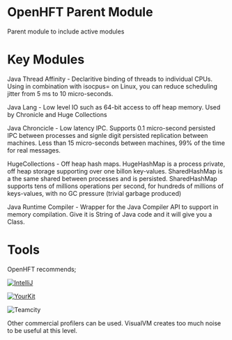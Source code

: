 OpenHFT Parent Module
=====================

Parent module to include active modules

Key Modules
===========

Java Thread Affinity - Declaritive binding of threads to individual CPUs.  Using in combination with isocpus= on Linux, you can reduce scheduling jitter from 5 ms to 10 micro-seconds.

Java Lang - Low level IO such as 64-bit access to off heap memory. Used by Chronicle and Huge Collections

Java Chroncicle - Low latency IPC. Supports 0.1 micro-second persisted IPC between processes and signle digit persisted replication between machines. Less than 15 micro-seconds between machines, 99% of the time for real messages.

HugeCollections - Off heap hash maps.  HugeHashMap is a process private, off heap storage supporting over one billon key-values. SharedHashMap is a the same shared between processes and is persisted.  SharedHashMap supports tens of millions operations per second, for hundreds of millions of keys-values, with no GC pressure (trivial garbage produced)

Java Runtime Compiler - Wrapper for the Java Compiler API to support in memory compilation.  Give it is String of Java code and it will give you a Class.

Tools
=====
OpenHFT recommends;

[![IntelliJ](http://www.jetbrains.com/img/logos/logo_intellij_idea.png)](http://www.jetbrains.com/idea/)

[![YourKit](http://www.red-soft.biz/files/downloads/partners_logo/YourKit_index_logo.gif)](http://www.yourkit.com/overview/)

![Teamcity](https://www.jetbrains.com/teamcity/docs/logo_teamcity.png)


Other commercial profilers can be used.  VisualVM creates too much noise to be useful at this level.

